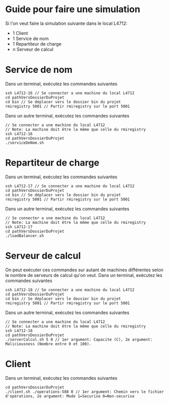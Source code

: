﻿# Guide pour faire une simulation
Si l'on veut faire la simulation suivante dans le local L4712: <br/>
- 1 Client <br/>
- 1 Service de nom <br/>
- 1 Repartiteur de charge <br/>
- n Serveur de calcul <br/>

# Service de nom
Dans un terminal, exécutez les commandes suivantes
```
ssh L4712-16 // Se connecter a une machine du local L4712
cd pathVersDossierDuProjet
cd bin // Se déplacer vers le dossier bin du projet
rmiregistry 5001 // Partir rmiregistry sur le port 5001
```
Dans un autre terminal, exécutez les commandes suivantes
```
// Se connecter a une machine du local L4712
// Note: La machine doit être la même que celle du rmiregistry
ssh L4712-16
cd pathVersDossierDuProjet
./serviceDeNom.sh
```

# Repartiteur de charge
Dans un terminal, exécutez les commandes suivantes
```
ssh L4712-17 // Se connecter a une machine du local L4712
cd pathVersDossierDuProjet
cd bin // Se déplacer vers le dossier bin du projet
rmiregistry 5001 // Partir rmiregistry sur le port 5001
```
Dans un autre terminal, exécutez les commandes suivantes
```
// Se connecter a une machine du local L4712
// Note: La machine doit être la même que celle du rmiregistry
ssh L4712-17
cd pathVersDossierDuProjet
./loadBalancer.sh
```

# Serveur de calcul
On peut exécuter ces commandes sur autant de machines différentes selon le nombre de serveurs de calcul qu'on veut.
Dans un terminal, exécutez les commandes suivantes
```
ssh L4712-18 // Se connecter a une machine du local L4712
cd pathVersDossierDuProjet
cd bin // Se déplacer vers le dossier bin du projet
rmiregistry 5001 // Partir rmiregistry sur le port 5001
```
Dans un autre terminal, exécutez les commandes suivantes
```
// Se connecter a une machine du local L4712
// Note: La machine doit être la même que celle du rmiregistry
ssh L4712-18
cd pathVersDossierDuProjet
./serverCalcul.sh 5 0 // 1er argument: Capacite (C), 2e argument: Maliciousness (Nombre entre 0 et 100).
```

# Client
Dans un terminal, exécutez les commandes suivantes
```
cd pathVersDossierDuProjet
./client.sh ./operations-588 0 // 1er argument: Chemin vers le fichier d'opérations, 2e argument: Mode 1=Securise 0=Non-securise
```
